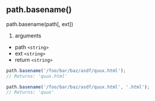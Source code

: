 
## path.basename()
path.basename(path[, ext])

1. arguments
  * path `<string>`
  * ext `<string>`
  * return `<string>`
```js
path.basename('/foo/bar/baz/asdf/quux.html');
// Returns: 'quux.html'

path.basename('/foo/bar/baz/asdf/quux.html', '.html');
// Returns: 'quux'
```